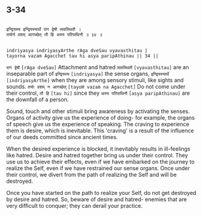 ## 3-34


```shloka-sa

इन्द्रियस्य इन्द्रियस्यार्थे राग द्वेषौ व्यवस्थितौ ।
तयोर्न वशम् आगच्छेत् तौ हि अस्य परिपाथिनौ ॥ ३४ ॥

```
```shloka-sa-hk

indriyasya indriyasyArthe rAga dveSau vyavasthitau |
tayorna vazam Agacchet tau hi asya paripAthinau || 34 ||

```
`राग द्वेषौ` `[rAga dveSau]` Attachment and hatred `व्यवस्थितौ` `[vyavasthitau]` are an inseparable part of `इन्द्रियस्य` `[indriyasya]` the sense organs, `इन्द्रियस्यार्थे` `[indriyasyArthe]` when they are among sensory stimuli, like sights and sounds. `तयोः वशम् न आगच्छेत्` `[tayoH vazam na Agacchet]` Do not come under their control, `तौ हि` `[tau hi]` since they `अस्य परिपाथिनौ` `[asya paripAthinau]` are the downfall of a person.

Sound, touch and other stimuli bring awareness by activating the senses. Organs of activity give us the experience of doing- for example, the organs of speech give us the experience of speaking. The craving to experience them is desire, which is inevitable. This 'craving' is a result of the influence of our deeds committed since ancient times. 

When the desired experience is blocked, it inevitably results in ill-feelings like hatred. Desire and hatred together bring us under their control. They use us to achieve their effects, even if we have embarked on the journey to realize the Self, even if we have restrained our sense organs. Once under their control, we divert from the path of realizing the Self and will be destroyed. 




Once you have started on the path to realize your Self, do not get destroyed by desire and hatred. So, beware of desire and hatred- enemies that are very difficult to conquer; they can derail your practice.


